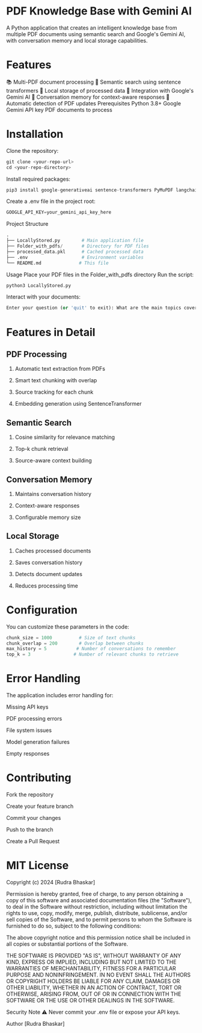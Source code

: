 # PDF Knowledge Base with Gemini AI
A Python application that creates an intelligent knowledge base from multiple PDF documents using semantic search and Google's Gemini AI, with conversation memory and local storage capabilities.

# Features
📚 Multi-PDF document processing
🧠 Semantic search using sentence transformers
💾 Local storage of processed data
🤖 Integration with Google's Gemini AI
💬 Conversation memory for context-aware responses
🔄 Automatic detection of PDF updates
Prerequisites
Python 3.8+
Google Gemini API key
PDF documents to process

# Installation
Clone the repository:
```python
git clone <your-repo-url>
cd <your-repo-directory>
```
Install required packages:
```python
pip3 install google-generativeai sentence-transformers PyMuPDF langchain python-dotenv numpy
```
Create a .env file in the project root:
```python
GOOGLE_API_KEY=your_gemini_api_key_here
```
Project Structure
```python
.
├── LocallyStored.py        # Main application file
├── Folder_with_pdfs/       # Directory for PDF files
├── processed_data.pkl      # Cached processed data
├── .env                    # Environment variables
└── README.md              # This file
```
Usage
Place your PDF files in the Folder_with_pdfs directory
Run the script:
```python
python3 LocallyStored.py
```


Interact with your documents:
```python
Enter your question (or 'quit' to exit): What are the main topics covered in the PDFs?
```
# Features in Detail
 ## PDF Processing
1. Automatic text extraction from PDFs 

2. Smart text chunking with overlap

3. Source tracking for each chunk

4. Embedding generation using SentenceTransformer

## Semantic Search

1. Cosine similarity for relevance matching

2. Top-k chunk retrieval

3. Source-aware context building

## Conversation Memory

1. Maintains conversation history

2. Context-aware responses

3. Configurable memory size

## Local Storage

1. Caches processed documents

2. Saves conversation history
3. Detects document updates

4. Reduces processing time

# Configuration
You can customize these parameters in the code:
```python
chunk_size = 1000          # Size of text chunks
chunk_overlap = 200        # Overlap between chunks
max_history = 5           # Number of conversations to remember
top_k = 3                # Number of relevant chunks to retrieve
```
# Error Handling
The application includes error handling for:

Missing API keys

PDF processing errors

File system issues

Model generation failures

Empty responses

# Contributing

Fork the repository

Create your feature branch

Commit your changes

Push to the branch


Create a Pull Request

# MIT License

Copyright (c) 2024 [Rudra Bhaskar]

Permission is hereby granted, free of charge, to any person obtaining a copy
of this software and associated documentation files (the "Software"), to deal
in the Software without restriction, including without limitation the rights
to use, copy, modify, merge, publish, distribute, sublicense, and/or sell
copies of the Software, and to permit persons to whom the Software is
furnished to do so, subject to the following conditions:

The above copyright notice and this permission notice shall be included in all
copies or substantial portions of the Software.

THE SOFTWARE IS PROVIDED "AS IS", WITHOUT WARRANTY OF ANY KIND, EXPRESS OR
IMPLIED, INCLUDING BUT NOT LIMITED TO THE WARRANTIES OF MERCHANTABILITY,
FITNESS FOR A PARTICULAR PURPOSE AND NONINFRINGEMENT. IN NO EVENT SHALL THE
AUTHORS OR COPYRIGHT HOLDERS BE LIABLE FOR ANY CLAIM, DAMAGES OR OTHER
LIABILITY, WHETHER IN AN ACTION OF CONTRACT, TORT OR OTHERWISE, ARISING FROM,
OUT OF OR IN CONNECTION WITH THE SOFTWARE OR THE USE OR OTHER DEALINGS IN THE
SOFTWARE.

Security Note
⚠️ Never commit your .env file or expose your API keys.

Author
[Rudra Bhaskar]
